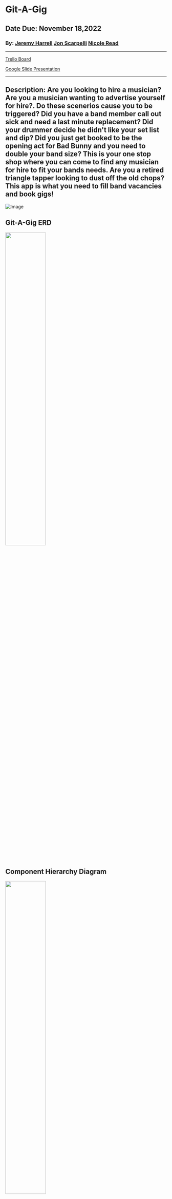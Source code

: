 # Git-A-Gig
## Date Due: November 18,2022

### By: [Jeremy Harrell](https://www.linkedin.com/in/jeremy-harrell-softwareengineer/)       [Jon Scarpelli](https://www.linkedin.com/in/jon-scarpelli/)    [Nicole Read](https://www.linkedin.com/in/nicole-read22/)

***
[Trello Board](https://trello.com/invite/b/gZaHXww6/ATTI32ff4fa0ffa2fd95c4ae6a8269b34d00026D7D25/git-a-gig-pern-app)

[Google Slide Presentation](https://docs.google.com/presentation/d/120T29Fd3J7_0IsQvTcP0-D6LQryP7_WMqAjz56KhhiU/edit?usp=sharing)
***
## Description: Are you looking to hire a musician? Are you a musician wanting to advertise yourself for hire?. Do these scenerios cause you to be triggered? Did you have a band member call out sick and need a last minute replacement? Did your drummer decide he didn't like your set list and dip? Did you just get booked to be the opening act for Bad Bunny and you need to double your band size? This is your one stop shop where you can come to find any musician for hire to fit your bands needs. Are you a retired triangle tapper looking to dust off the old chops? This app is what you need to fill band vacancies and book gigs!


![Image](https://user-images.githubusercontent.com/107156341/200996430-aaaacaa7-64b2-47b2-af03-155a113e2284.png)

## Git-A-Gig ERD 
<img src="https://user-images.githubusercontent.com/107156341/200999247-82fd6c16-5fae-45b0-8df1-d686fa572186.png" width=50% height=50%>

## Component Hierarchy Diagram
<img src="https://user-images.githubusercontent.com/107156341/200999440-2e1190f8-fe42-430a-b3aa-4bf68f782e4e.png" width=50% height=50%>

## Register Page
<img src="https://user-images.githubusercontent.com/107156341/202730161-78752f27-fc79-4ff6-a47a-91d758294cc8.png" width=50% height=50%>

## Technologies Used
[Github](https://github.com/) |
[Trello](trello.com) |
[Coder-Coder](https://coder-coder.com/background-image-opacity/) |
[W3Schools](W3schools.com) |
[Stack Overflow](https://stackoverflow.com/)


<p align="center">
 <img src="https://mir-s3-cdn-cf.behance.net/project_modules/max_1200/f1282646151279.58496bfe7fe18.gif" width="250" height="250" />
</p

